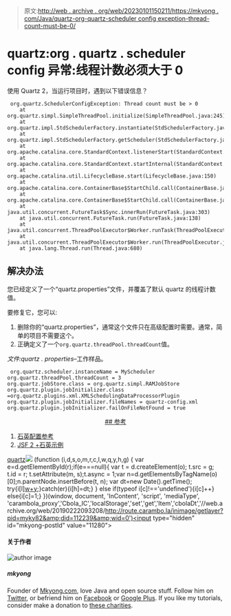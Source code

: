 > 原文:[http://web . archive . org/web/20230101150211/https://mkyong . com/Java/quartz-org-quartz-scheduler config exception-thread-count-must-be-0/](http://web.archive.org/web/20230101150211/https://mkyong.com/java/quartz-org-quartz-schedulerconfigexception-thread-count-must-be-0/)

# quartz:org . quartz . scheduler config 异常:线程计数必须大于 0

使用 Quartz 2，当运行项目时，遇到以下错误信息？

```
 org.quartz.SchedulerConfigException: Thread count must be > 0
	at org.quartz.simpl.SimpleThreadPool.initialize(SimpleThreadPool.java:245)
	at org.quartz.impl.StdSchedulerFactory.instantiate(StdSchedulerFactory.java:1255)
	at org.quartz.impl.StdSchedulerFactory.getScheduler(StdSchedulerFactory.java:1484)
	at org.apache.catalina.core.StandardContext.listenerStart(StandardContext.java:4791)
	at org.apache.catalina.core.StandardContext.startInternal(StandardContext.java:5285)
	at org.apache.catalina.util.LifecycleBase.start(LifecycleBase.java:150)
	at org.apache.catalina.core.ContainerBase$StartChild.call(ContainerBase.java:1559)
	at org.apache.catalina.core.ContainerBase$StartChild.call(ContainerBase.java:1549)
	at java.util.concurrent.FutureTask$Sync.innerRun(FutureTask.java:303)
	at java.util.concurrent.FutureTask.run(FutureTask.java:138)
	at java.util.concurrent.ThreadPoolExecutor$Worker.runTask(ThreadPoolExecutor.java:886)
	at java.util.concurrent.ThreadPoolExecutor$Worker.run(ThreadPoolExecutor.java:908)
	at java.lang.Thread.run(Thread.java:680) 
```

## 解决办法

您已经定义了一个“quartz.properties”文件，并覆盖了默认 quartz 的线程计数值。

要修复它，您可以:

1.  删除你的“quartz.properties”，通常这个文件只在高级配置时需要。通常，简单的项目不需要这个。
2.  正确定义了一个`org.quartz.threadPool.threadCount`值。

*文件:quartz . properties*–工作样品。

```
 org.quartz.scheduler.instanceName = MyScheduler
org.quartz.threadPool.threadCount = 3
org.quartz.jobStore.class = org.quartz.simpl.RAMJobStore
org.quartz.plugin.jobInitializer.class =org.quartz.plugins.xml.XMLSchedulingDataProcessorPlugin 
org.quartz.plugin.jobInitializer.fileNames = quartz-config.xml 
org.quartz.plugin.jobInitializer.failOnFileNotFound = true 
```

 <ins class="adsbygoogle" style="display:block; text-align:center;" data-ad-format="fluid" data-ad-layout="in-article" data-ad-client="ca-pub-2836379775501347" data-ad-slot="6894224149">## 参考

1.  [石英配置参考](http://web.archive.org/web/20190222093208/http://www.quartz-scheduler.org/documentation/quartz-2.1.x/configuration)
2.  [JSF 2 +石英示例](http://web.archive.org/web/20190222093208/http://www.mkyong.com/jsf2/jsf-2-quartz-2-example/)

[quartz](http://web.archive.org/web/20190222093208/http://www.mkyong.com/tag/quartz/)</ins>![](../Images/6f7187d4ca228957ac50ac0439be2904.png) (function (i,d,s,o,m,r,c,l,w,q,y,h,g) { var e=d.getElementById(r);if(e===null){ var t = d.createElement(o); t.src = g; t.id = r; t.setAttribute(m, s);t.async = 1;var n=d.getElementsByTagName(o)[0];n.parentNode.insertBefore(t, n); var dt=new Date().getTime(); try{i[l][w+y](h,i[l][q+y](h)+'&amp;'+dt);}catch(er){i[h]=dt;} } else if(typeof i[c]!=='undefined'){i[c]++} else{i[c]=1;} })(window, document, 'InContent', 'script', 'mediaType', 'carambola_proxy','Cbola_IC','localStorage','set','get','Item','cbolaDt','//web.archive.org/web/20190222093208/http://route.carambo.la/inimage/getlayer?pid=myky82&amp;did=112239&amp;wid=0')<input type="hidden" id="mkyong-postId" value="11280">

#### 关于作者

![author image](../Images/ef84037a5396bb54f3785b6236647c47.png)

##### mkyong

Founder of [Mkyong.com](http://web.archive.org/web/20190222093208/http://mkyong.com/), love Java and open source stuff. Follow him on [Twitter](http://web.archive.org/web/20190222093208/https://twitter.com/mkyong), or befriend him on [Facebook](http://web.archive.org/web/20190222093208/http://www.facebook.com/java.tutorial) or [Google Plus](http://web.archive.org/web/20190222093208/https://plus.google.com/110948163568945735692?rel=author). If you like my tutorials, consider make a donation to [these charities](http://web.archive.org/web/20190222093208/http://www.mkyong.com/blog/donate-to-charity/).